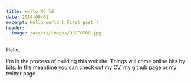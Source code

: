 ```yaml
---
title: Hello World
date: 2018-09-01
excerpt: Hello world ! First post !
header:
  image: /assets/images/DSCF8780.jpg
---
```


Hello,

I'm in the process of building this website. Things will come online bits by bits. In the meantime you can check out my CV, my github page or my twitter page.
